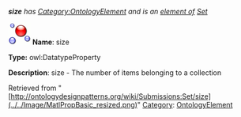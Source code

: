 ___size__ has [Category:OntologyElement](../../Category/OntologyElement "Category:OntologyElement") and is an [element of](../../Property/ElementOf "Property:ElementOf") [Set](../../Submissions/Set "Submissions:Set")_


  




[![DatatypeProperty](../../images/thumb/a/a5/DatatypeProperty.gif/45px-DatatypeProperty.gif)](../../Image/DatatypeProperty.gif "DatatypeProperty")
__Name__: size 


__Type:__ owl:DatatypeProperty 


__Description__: size - The number of items belonging to a collection 





Retrieved from "[http://ontologydesignpatterns.org/wiki/Submissions:Set/size](../../Image/MatlPropBasic_resized.png)"
 [Category](http://ontologydesignpatterns.org/wiki/Special:Categories "Special:Categories"): [OntologyElement](../../Category/OntologyElement "Category:OntologyElement")